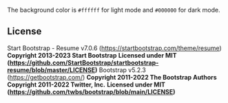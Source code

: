 The background color is `#ffffff` for light mode and `#000000` for dark mode.
## License
Start Bootstrap - Resume v7.0.6 (https://startbootstrap.com/theme/resume)
**Copyright 2013-2023 Start Bootstrap**
**Licensed under MIT (https://github.com/StartBootstrap/startbootstrap-resume/blob/master/LICENSE)**
Bootstrap  v5.2.3 (https://getbootstrap.com/)
**Copyright 2011-2022 The Bootstrap Authors**
**Copyright 2011-2022 Twitter, Inc.**
**Licensed under MIT (https://github.com/twbs/bootstrap/blob/main/LICENSE)**
